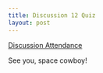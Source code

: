 ```yaml
---
title: Discussion 12 Quiz
layout: post
---
```


[Discussion Attendance](http://goo.gl/forms/PJUEj5r6VU)

<!-- [Slides used in class](https://docs.google.com/a/berkeley.edu/presentation/d/14IC1LBfyVedDw_1uHpB8xSQ6zmu2w4mxKIK9-dTuCY8/edit?usp=sharing) -->

See you, space cowboy!

